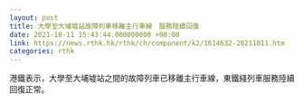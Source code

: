 ```yaml
---
layout: post
title: 大學至大埔墟站故障列車移離主行車線　服務陸續回復
date: 2021-10-11 15:43:44.000000000 +08:00
link: https://news.rthk.hk/rthk/ch/component/k2/1614632-20211011.htm
categories: rthk
---
```


港鐵表示，大學至大埔墟站之間的故障列車已移離主行車線，東鐵綫列車服務陸續回復正常。

